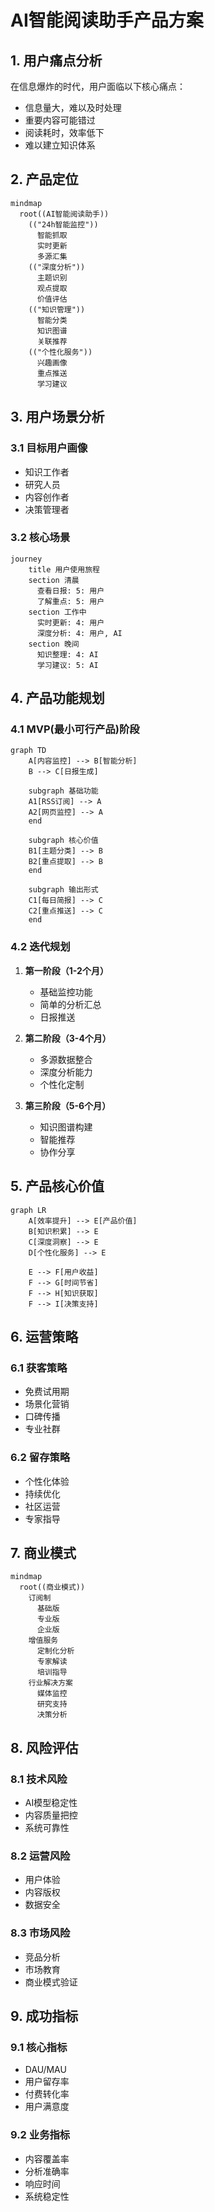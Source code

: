 # AI智能阅读助手产品方案

## 1. 用户痛点分析

在信息爆炸的时代，用户面临以下核心痛点：
- 信息量大，难以及时处理
- 重要内容可能错过
- 阅读耗时，效率低下
- 难以建立知识体系

## 2. 产品定位

```mermaid
mindmap
  root((AI智能阅读助手))
    (("24h智能监控"))
      智能抓取
      实时更新
      多源汇集
    (("深度分析"))
      主题识别
      观点提取
      价值评估
    (("知识管理"))
      智能分类
      知识图谱
      关联推荐
    (("个性化服务"))
      兴趣画像
      重点推送
      学习建议
```

## 3. 用户场景分析

### 3.1 目标用户画像
- 知识工作者
- 研究人员
- 内容创作者
- 决策管理者

### 3.2 核心场景

```mermaid
journey
    title 用户使用旅程
    section 清晨
      查看日报: 5: 用户
      了解重点: 5: 用户
    section 工作中
      实时更新: 4: 用户
      深度分析: 4: 用户, AI
    section 晚间
      知识整理: 4: AI
      学习建议: 5: AI
```

## 4. 产品功能规划

### 4.1 MVP(最小可行产品)阶段

```mermaid
graph TD
    A[内容监控] --> B[智能分析]
    B --> C[日报生成]
    
    subgraph 基础功能
    A1[RSS订阅] --> A
    A2[网页监控] --> A
    end
    
    subgraph 核心价值
    B1[主题分类] --> B
    B2[重点提取] --> B
    end
    
    subgraph 输出形式
    C1[每日简报] --> C
    C2[重点推送] --> C
    end
```

### 4.2 迭代规划

1. **第一阶段（1-2个月）**
   - 基础监控功能
   - 简单的分析汇总
   - 日报推送

2. **第二阶段（3-4个月）**
   - 多源数据整合
   - 深度分析能力
   - 个性化定制

3. **第三阶段（5-6个月）**
   - 知识图谱构建
   - 智能推荐
   - 协作分享

## 5. 产品核心价值

```mermaid
graph LR
    A[效率提升] --> E[产品价值]
    B[知识积累] --> E
    C[深度洞察] --> E
    D[个性化服务] --> E
    
    E --> F[用户收益]
    F --> G[时间节省]
    F --> H[知识获取]
    F --> I[决策支持]
```

## 6. 运营策略

### 6.1 获客策略
- 免费试用期
- 场景化营销
- 口碑传播
- 专业社群

### 6.2 留存策略
- 个性化体验
- 持续优化
- 社区运营
- 专家指导

## 7. 商业模式

```mermaid
mindmap
  root((商业模式))
    订阅制
      基础版
      专业版
      企业版
    增值服务
      定制化分析
      专家解读
      培训指导
    行业解决方案
      媒体监控
      研究支持
      决策分析
```

## 8. 风险评估

### 8.1 技术风险
- AI模型稳定性
- 内容质量把控
- 系统可靠性

### 8.2 运营风险
- 用户体验
- 内容版权
- 数据安全

### 8.3 市场风险
- 竞品分析
- 市场教育
- 商业模式验证

## 9. 成功指标

### 9.1 核心指标
- DAU/MAU
- 用户留存率
- 付费转化率
- 用户满意度

### 9.2 业务指标
- 内容覆盖率
- 分析准确率
- 响应时间
- 系统稳定性 